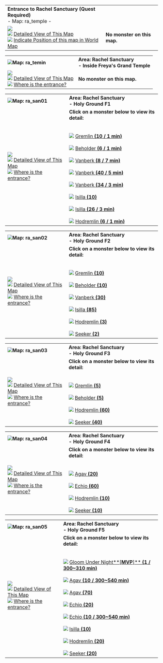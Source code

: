 |   |   |
|---|---|
|**Entrance to Rachel Sanctuary (Quest Required)**  <br>- Map: ra_temple -|   |
|![](https://file5s.ratemyserver.net/maps/ra_temple.gif)  <br>![](https://ratemyserver.net/images/bu2.gif) [Detailed View of This Map](https://ratemyserver.net/index.php?page=npc_shop_warp&map=ra_temple&re_mob=0)  <br>![](https://ratemyserver.net/images/bu2.gif) [Indicate Position of this map in World Map](https://ratemyserver.net/worldmap.php?selected_map=ra_temple&re_mob=0)|**No monster on this map.**|

  

|   |   |
|---|---|
|![](https://ratemyserver.net/images/circle.gif)**Map: ra_temin**|**Area: Rachel Sanctuary  <br>- Inside Freya's Grand Temple**|
|![](https://file5s.ratemyserver.net/maps/ra_temin.gif)  <br>![](https://ratemyserver.net/images/bu2.gif) [Detailed View of This Map](https://ratemyserver.net/index.php?page=npc_shop_warp&map=ra_temin&re_mob=0)  <br>![](https://ratemyserver.net/images/bu2.gif) [Where is the entrance?](https://ratemyserver.net/worldmap.php?selected_dung=Rachel%20Sanctuary&re_mob=0)|**No monster on this map.**|

  

|   |   |
|---|---|
|![](https://ratemyserver.net/images/circle.gif)**Map: ra_san01**|**Area: Rachel Sanctuary  <br>- Holy Ground F1**|
|![](https://file5s.ratemyserver.net/maps/ra_san01.gif)  <br>![](https://ratemyserver.net/images/bu2.gif) [Detailed View of This Map](https://ratemyserver.net/index.php?page=npc_shop_warp&map=ra_san01&re_mob=0)  <br>![](https://ratemyserver.net/images/bu2.gif) [Where is the entrance?](https://ratemyserver.net/worldmap.php?selected_dung=Rachel%20Sanctuary&re_mob=0)|**Click on a monster below to view its detail:**  <br>  <br><br>![](https://ratemyserver.net/images/bu2.gif) [Gremlin **(**10 / 1 min**)**](https://ratemyserver.net/index.php?page=mob_db&mob_id=1632)<br><br>![](https://ratemyserver.net/images/bu2.gif) [Beholder **(**6 / 1 min**)**](https://ratemyserver.net/index.php?page=mob_db&mob_id=1633)<br><br>![](https://ratemyserver.net/images/bu2.gif) [Vanberk **(**8 / 7 min**)**](https://ratemyserver.net/index.php?page=mob_db&mob_id=1771)<br><br>![](https://ratemyserver.net/images/bu2.gif) [Vanberk **(**40 / 5 min**)**](https://ratemyserver.net/index.php?page=mob_db&mob_id=1771)<br><br>![](https://ratemyserver.net/images/bu2.gif) [Vanberk **(**34 / 3 min**)**](https://ratemyserver.net/index.php?page=mob_db&mob_id=1771)<br><br>![](https://ratemyserver.net/images/bu2.gif) [Isilla **(**10**)**](https://ratemyserver.net/index.php?page=mob_db&mob_id=1772)<br><br>![](https://ratemyserver.net/images/bu2.gif) [Isilla **(**26 / 3 min**)**](https://ratemyserver.net/index.php?page=mob_db&mob_id=1772)<br><br>![](https://ratemyserver.net/images/bu2.gif) [Hodremlin **(**6 / 1 min**)**](https://ratemyserver.net/index.php?page=mob_db&mob_id=1773)|

  

|   |   |
|---|---|
|![](https://ratemyserver.net/images/circle.gif)**Map: ra_san02**|**Area: Rachel Sanctuary  <br>- Holy Ground F2**|
|![](https://file5s.ratemyserver.net/maps/ra_san02.gif)  <br>![](https://ratemyserver.net/images/bu2.gif) [Detailed View of This Map](https://ratemyserver.net/index.php?page=npc_shop_warp&map=ra_san02&re_mob=0)  <br>![](https://ratemyserver.net/images/bu2.gif) [Where is the entrance?](https://ratemyserver.net/worldmap.php?selected_dung=Rachel%20Sanctuary&re_mob=0)|**Click on a monster below to view its detail:**  <br>  <br><br>![](https://ratemyserver.net/images/bu2.gif) [Gremlin **(**10**)**](https://ratemyserver.net/index.php?page=mob_db&mob_id=1632)<br><br>![](https://ratemyserver.net/images/bu2.gif) [Beholder **(**10**)**](https://ratemyserver.net/index.php?page=mob_db&mob_id=1633)<br><br>![](https://ratemyserver.net/images/bu2.gif) [Vanberk **(**30**)**](https://ratemyserver.net/index.php?page=mob_db&mob_id=1771)<br><br>![](https://ratemyserver.net/images/bu2.gif) [Isilla **(**85**)**](https://ratemyserver.net/index.php?page=mob_db&mob_id=1772)<br><br>![](https://ratemyserver.net/images/bu2.gif) [Hodremlin **(**3**)**](https://ratemyserver.net/index.php?page=mob_db&mob_id=1773)<br><br>![](https://ratemyserver.net/images/bu2.gif) [Seeker **(**2**)**](https://ratemyserver.net/index.php?page=mob_db&mob_id=1774)|

  

|   |   |
|---|---|
|![](https://ratemyserver.net/images/circle.gif)**Map: ra_san03**|**Area: Rachel Sanctuary  <br>- Holy Ground F3**|
|![](https://file5s.ratemyserver.net/maps/ra_san03.gif)  <br>![](https://ratemyserver.net/images/bu2.gif) [Detailed View of This Map](https://ratemyserver.net/index.php?page=npc_shop_warp&map=ra_san03&re_mob=0)  <br>![](https://ratemyserver.net/images/bu2.gif) [Where is the entrance?](https://ratemyserver.net/worldmap.php?selected_dung=Rachel%20Sanctuary&re_mob=0)|**Click on a monster below to view its detail:**  <br>  <br><br>![](https://ratemyserver.net/images/bu2.gif) [Gremlin **(**5**)**](https://ratemyserver.net/index.php?page=mob_db&mob_id=1632)<br><br>![](https://ratemyserver.net/images/bu2.gif) [Beholder **(**5**)**](https://ratemyserver.net/index.php?page=mob_db&mob_id=1633)<br><br>![](https://ratemyserver.net/images/bu2.gif) [Hodremlin **(**60**)**](https://ratemyserver.net/index.php?page=mob_db&mob_id=1773)<br><br>![](https://ratemyserver.net/images/bu2.gif) [Seeker **(**40**)**](https://ratemyserver.net/index.php?page=mob_db&mob_id=1774)|

  

|   |   |
|---|---|
|![](https://ratemyserver.net/images/circle.gif)**Map: ra_san04**|**Area: Rachel Sanctuary  <br>- Holy Ground F4**|
|![](https://file5s.ratemyserver.net/maps/ra_san04.gif)  <br>![](https://ratemyserver.net/images/bu2.gif) [Detailed View of This Map](https://ratemyserver.net/index.php?page=npc_shop_warp&map=ra_san04&re_mob=0)  <br>![](https://ratemyserver.net/images/bu2.gif) [Where is the entrance?](https://ratemyserver.net/worldmap.php?selected_dung=Rachel%20Sanctuary&re_mob=0)|**Click on a monster below to view its detail:**  <br>  <br><br>![](https://ratemyserver.net/images/bu2.gif) [Agav **(**20**)**](https://ratemyserver.net/index.php?page=mob_db&mob_id=1769)<br><br>![](https://ratemyserver.net/images/bu2.gif) [Echio **(**60**)**](https://ratemyserver.net/index.php?page=mob_db&mob_id=1770)<br><br>![](https://ratemyserver.net/images/bu2.gif) [Hodremlin **(**10**)**](https://ratemyserver.net/index.php?page=mob_db&mob_id=1773)<br><br>![](https://ratemyserver.net/images/bu2.gif) [Seeker **(**10**)**](https://ratemyserver.net/index.php?page=mob_db&mob_id=1774)|

  

|   |   |
|---|---|
|![](https://ratemyserver.net/images/circle.gif)**Map: ra_san05**|**Area: Rachel Sanctuary  <br>- Holy Ground F5**|
|![](https://file5s.ratemyserver.net/maps/ra_san05.gif)  <br>![](https://ratemyserver.net/images/bu2.gif) [Detailed View of This Map](https://ratemyserver.net/index.php?page=npc_shop_warp&map=ra_san05&re_mob=0)  <br>![](https://ratemyserver.net/images/bu2.gif) [Where is the entrance?](https://ratemyserver.net/worldmap.php?selected_dung=Rachel%20Sanctuary&re_mob=0)|**Click on a monster below to view its detail:**  <br>  <br><br>![](https://ratemyserver.net/images/bu2.gif) [Gloom Under Night**[**MVP**]** **(**1 / 300~310 min**)**](https://ratemyserver.net/index.php?page=mob_db&mob_id=1768)<br><br>![](https://ratemyserver.net/images/bu2.gif) [Agav **(**10 / 300~540 min**)**](https://ratemyserver.net/index.php?page=mob_db&mob_id=1769)<br><br>![](https://ratemyserver.net/images/bu2.gif) [Agav **(**70**)**](https://ratemyserver.net/index.php?page=mob_db&mob_id=1769)<br><br>![](https://ratemyserver.net/images/bu2.gif) [Echio **(**20**)**](https://ratemyserver.net/index.php?page=mob_db&mob_id=1770)<br><br>![](https://ratemyserver.net/images/bu2.gif) [Echio **(**10 / 300~540 min**)**](https://ratemyserver.net/index.php?page=mob_db&mob_id=1770)<br><br>![](https://ratemyserver.net/images/bu2.gif) [Isilla **(**10**)**](https://ratemyserver.net/index.php?page=mob_db&mob_id=1772)<br><br>![](https://ratemyserver.net/images/bu2.gif) [Hodremlin **(**20**)**](https://ratemyserver.net/index.php?page=mob_db&mob_id=1773)<br><br>![](https://ratemyserver.net/images/bu2.gif) [Seeker **(**20**)**](https://ratemyserver.net/index.php?page=mob_db&mob_id=1774)|